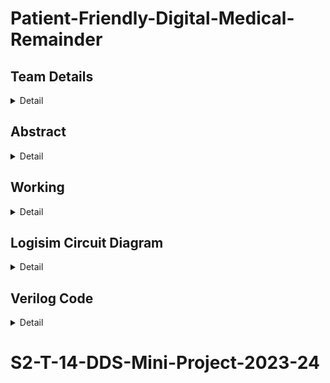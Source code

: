 # Patient-Friendly-Digital-Medical-Remainder

<!-- First Section -->
## Team Details
<details>
  <summary>Detail</summary>

  > Semester: 3rd Sem B. Tech. CSE

  > Section: S2

  > Member-1: 221CS215, D R Vikas, drvikas.221cs215@nitk.edu.in,9380745737

  > member-2: 221CS221, H Vignesh, hanumanlavignesh.221cs221@nitk.edu.in, 6281971681

  > Member-3: 221CS241, R Rohan Chandra, regulagaddarohanchandra.221cs241@nitk.edu.in,
8639884378
</details>

<!-- Second Section -->
## Abstract
<details>
  <summary>Detail</summary>
  
  > Write your updatede abstract here
IDEA:-
The central idea behind our project is to develop a patient-
friendly medication reminder system that eliminates the
complexities associated with medication scheduling and
enhances adherence
> 
OBJECTIVES:-
To address the issue, we have developed a patient-friendly
medication reminder system using a digital clock interface and
LED indicator. The system requires patients to input their
preferred dosing time, which can be either morning, afternoon,
or evening.

The core functionality of the system is to compare the current
time with the patient's selected dosing time and activate an
LED indicator when it's time to take the medication. This visual
cue makes it easier for patients to adhere to their medication
regimen.

The system incorporates real-time clock synchronization to
ensure accurate dosing time notifications. Patients can easily
set their dosing preferences and adjust them as needed. The
LED indicator serves as an intuitive and non-intrusive reminder,
enhancing medication adherence while minimizing the risk of
missed doses.

This innovative solution provides a user-friendly approach to
medication management, improving patient engagement, and
potentially contributing to better health outcomes. The
abstract outlines the core features of the patient-friendly
medication reminder system, which offers a simple and
effective way for patients to stay on track with their medication
schedules.

COMPONENTS:-
1)T - FLIP - FLOP

2)REGISTERS

3)COMPARTORS

4)LED FLASH LIGHT

5)DECODERS

![image](https://github.com/Rohan-Chandra-04/S2-T-14-DDS-Mini-Project-2023-24/assets/129037115/2740f29c-cf6c-4a8f-acc6-5a8497b44759)

</details>

<!-- Third Section -->
## Working
<details>
  <summary>Detail</summary>

  The Patient-Friendly Digital Clock with Alarm is a

specialized digital clock designed to cater to the unique

needs of patients. It provides a binary display, ensuring

patients can easily keep track of time. The clock is

equipped with customizable alarm settings, making it an

essential tool for individuals who require timely

medication, appointments, or rest.

Key Features:

Customizable Alarms: Patients can set 3 alarms throughout
the day, helping them remember important tasks such as
medication schedules.

Components Description:-

3 Registers: -Each Registers comprising 7 bits. These

registers are activated by a single 'enable' bit, granting them

functionality. Within their structure, 3 bits are dedicated to

timekeeping. Additionally, 2 sets of 2 bits are reserved for

storing up to 4 different medicines. The flexibility of these

registers allows any combination of 2 of 4 medicines to be

stored at a time.

the registers. When a match occurs, the system suggests the

medicines stored in the corresponding registers to the

patient.

6 Decoders:- each decoder converts binary to decimal

equivalent which represents to take which medicines.

LED flash-lights:- The LED Flashlights in our system serve

as instant visual indicators. When the comparators

successfully match the timings, these LED flashlights

illuminate, providing a clear and immediate signal to the

patient.

3 T flip-flop:- They are employed to facilitate the up-
counting process of the three bits.

Working:-

Flowchart
![image](https://github.com/Rohan-Chandra-04/S2-T-14-DDS-Mini-Project-2023-24/assets/129037115/4596f5a3-8c78-4365-bb14-cd24cf40e8ca)

Working Model:

1) Clock Pulse Trigger:
A clock pulse initiates and synchronizes the circuit's operation, serving
as the system's heartbeat.

2) T Flip-Flop Up-Counter (Counts 0-7):
   
• Three T flip-flops work in tandem, enabling the up-counter to
cycle through values from 0 to 7.

• These values represent different time intervals in the patient's
daily schedule.

3) Display of 3 Bits:
 
• A display module showcases the 3 bits from the up-counter,
which together represent the current time interval.

4) Comparator Operation:

• Dedicated comparators diligently compare the 3 bits from the
up-counter with the 3 bits stored within each of the three
registers.

• The purpose is to pinpoint a precise match with the time settings
stored in the registers.

5) Activation of Decoders:
   
• When a match occurs, the corresponding comparator activates
the enable bit for the associated decoder.

• This decision-making step ensures that only the decoder relevant
to the current time interval is enabled.

6) Decoder Operation:

• Enabled by the comparators, the decoders come into play.

• They convert the 2 bits assigned to medicines into a decimal
representation.

• This decimal value corresponds to a specific medicine to be

7)LED Flashlights Activation:

• The system doesn't rely solely on numeric output; it incorporates
immediate visual cues.

• When the comparators find a match, indicating the prescribed
time interval, the corresponding LED flashlights come to life.

• This serves as an unmistakable signal for the patient to take the
medicines associated with the matched timings.

By following this intricate but well-structured sequence, the system
ensures that patients receive timely and specific medication

reminders, promoting health and adherence to their prescribed

regimen.

![image](https://github.com/Rohan-Chandra-04/S2-T-14-DDS-Mini-Project-2023-24/assets/129037115/11813bc5-7a78-4992-a51a-49af52c54857)

</details>

<!-- Fourth Section -->
## Logisim Circuit Diagram
<details>
  <summary>Detail</summary>

  ![Screenshot from 2023-10-24 19-38-46](https://github.com/Rohan-Chandra-04/S2-T-14-DDS-Mini-Project-2023-24/assets/129037115/9115c266-f237-4123-a21c-9bb4bbf8766f)
  
![Screenshot from 2023-10-24 19-39-31](https://github.com/Rohan-Chandra-04/S2-T-14-DDS-Mini-Project-2023-24/assets/129037115/50315ba8-5227-4209-8af4-ef6f28fbe244)

![Screenshot from 2023-10-24 19-41-00](https://github.com/Rohan-Chandra-04/S2-T-14-DDS-Mini-Project-2023-24/assets/129037115/2f6f2efb-0a6c-4f15-92c4-4379a7c9fca7)

![Screenshot from 2023-10-24 19-48-18](https://github.com/Rohan-Chandra-04/S2-T-14-DDS-Mini-Project-2023-24/assets/129037115/4c9b09aa-a51f-4c81-8478-48109dcd8698)


</details>

<!-- Fifth Section -->
## Verilog Code
<details>
  <summary>Detail</summary>

  module mainCounter(input wire clk,
  
input wire reset,

input wire ld_morn,

input wire [6:0] data_in_morn,

input wire ld_mid,

input wire [6:0] data_in_mid,

input wire ld_night,

input wire [6:0] data_in_night,

output reg med_0, // Output representing medical condition 0

output reg med_1, // Output representing medical condition 1

output reg med_2, // Output representing medical condition 2

output reg med_3 // Output representing medical condition 3

);
reg [2:0] count; // 3-bit counter for time

reg [5:0] data_out_morn; // Data register for morning

reg [5:0] data_out_mid; // Data register for midday

reg [5:0] data_out_night; // Data register for night

wire en_morn, en_mid, en_night; // Enable signals

wire d00, d01, d02, d03, d10, d11, d12, d13, d20, d21, d22, d23; // Decoder outputs

// Instantiate the 3-bit up counter module

up_counter_3bit time(

.clk(clk),

.reset(reset),

.count(count)

);

// Instantiate LoadableRegister modules for morning, midday, and night

LoadableRegister morn(

.clk(clk),

.ld(ld_morn),

.data_in(data_in_morn),

.data_out(data_out_morn)
);

LoadableRegister mid(

.clk(clk),

.ld(ld_mid),

.data_in(data_in_mid),

.data_out(data_out_mid));

LoadableRegister night(

.clk(clk),

.ld(ld_night),

.data_in(data_in_night),

.data_out(data_out_night)
);

// Instantiate comparators for morning, midday, and night

comparator morn_comp(

.y(en_morn),

.t1(count[0]),

.s1(data_out_morn[0]),

.t2(count[1]),

.s2(data_out_morn[1]),

.t3(count[2]),

.s3(data_out_morn[2])
);

comparator mid_comp(

.y(en_mid),

.t1(count[0]),

.s1(data_out_mid[0]),

.t2(count[1]),

.s2(data_out_mid[1]),

.t3(count[2]),

.s3(data_out_mid[2])

);

comparator night_comp(

.y(en_night),

.t1(count[0]),

.s1(data_out_night[0]),

.t2(count[1]),

.s2(data_out_night[1]),

.t3(count[2]),

.s3(data_out_night[2])

);
// Instantiate decoders for morning, midday, and nightdecoder d_morn1(

.d3(d00),

.d2(d01),

.d1(d02),

.d0(d03),

.en(en_morn),

.x(data_out_morn[3]),

.y(data_out_morn[4])
);

decoder d_morn2(

.d3(d10),

.d2(d11),

.d1(d12),

.d0(d13),

.en(en_morn),

.x(data_out_morn[5]),

.y(data_out_morn[6])

);
decoder d_mid1(

.d3(d20),

.d2(d21),

.d1(d22),

.d0(d23),

.en(en_mid),

.x(data_out_mid[3]),

.y(data_out_mid[4])
);

decoder d_mid2(

.d3(d30),

.d2(d31),

.d1(d32),

.d0(d33),

.en(en_mid),

.x(data_out_mid[5]),

.y(data_out_mid[6])
);

decoder d_night1(.d3(d40),

.d2(d41),

.d1(d42),

.d0(d43),

.en(en_night),

.x(data_out_night[3]),

.y(data_out_night[4])

);

decoder d_night2(

.d3(d50),

.d2(d51),

.d1(d52),

.d0(d53),

.en(en_night),

.x(data_out_night[5]),

.y(data_out_night[6])

);
// Combine decoder outputs to get medical condition outputs

assign med_0 = d00 + d01 + d10 + d11 + d20 + d21;

assign med_1 = d02 + d03 + d12 + d13 + d22 + d23;

assign med_2 = d30 + d31 + d40 + d41 + d50 + d51;

assign med_3 = d32 + d33 + d42 + d43 + d52 + d53;

endmodule

module decoder(

d3, d2, d1, d0, // Outputs

en, x, y // Inputs

);

input en, x, y;

output d3, d2, d1, d0;

// Decode logic for the outputs

assign d1 = en & (~x) & (~y);

assign d2 = en & (~x) & (y);

assign d3 = en & (x) & (~y);

assign d4 = en & (x) & (y);

endmodule

module comparator(
y, t1, s1, t2, s2, t3, s3 // Inputs and Output
);

input t1, s1, t2, s2, t3, s3;

output y;

// Comparator logic using XOR and AND operations

assign y = (~(t1 ^ s1)) & (~(t2 ^ s2)) & (~(t3 ^ s3));

endmodule

module LoadableRegister (

input wire clk,

input wire ld,

input wire [6:0] data_in,

output reg [5:0] data_out

);

always @(posedge clk or posedge ld)

begin

if (ld)

data_out <= data_in; // Load data on clock edge or when ld is asserted

end

endmodule

module up_counter_3bit(

input wire clk,

input wire reset,

output reg [2:0] count

);

reg t1, t2, t3;

always @(posedge clk or posedge reset) begin

if (reset)

count <= 3'b000; // Reset the counter to 0

else begint1 <= ~count[0];

t2 <= count[0] & ~count[1];

t3 <= count[0] & count[1] & ~count[2];

count[0] <= t1;

count[1] <= t2;

count[2] <= t3; // Counter logic for counting

end

end

endmodule

Test Bench: -

`include "code.v"

`timescale 1s/1s

module code_tb;

reg clk;

reg reset;

reg ld_morn;

reg [6:0] data_in_morn;

reg ld_mid;

reg [6:0] data_in_mid;

reg ld_night;

reg [6:0] data_in_night;

wire med_0;

wire med_1;

wire med_2;

wire med_3;

mainCounter model1(clk,

reset,

ld_morn,

data_in_morn,

ld_mid,

data_in_mid,

ld_night,data_in_night,

med_0,

med_1,

med_2,

med_3);

initial

begin
$dumpfile("code_tb.vcd");

$dumpvars(0, code_tb);

always begin #5 clk=~clk;
end

$display("functionality of our code: ");

$display("clk, reset, ld_morn, [6:0] data_in_morn, ld_mid, [6:0] data_in_mid, ld_night, [6:0]

data_in_night, med_0, med_1, med_2, med_3");

$monitor(" %b %b %b %b%b%b %b%b %b%b %b %b%b%b %b%b %b%b %b
%b%b%b %b%b %b%b %b %b %b %b ");

reset = 1'b0;

ld_morn = 1'b0; ld_mid = 1'b1; ld_night= 1'b1; data_in_morn=6'b0000100,

data_in_mid=6'b1001000, data_in_night=6'b1110100;

end

endmodule

REFERENCES: -
Books: Morris Mano Design on Digital System

Digital Design and Computer Architecture.

https://www.sciencedirect.com/topics/engineering/load-multiple-register

https://www.tutorialspoint.com/digital_circuits/digital_circuits_decoders.htm

https://www.design-reuse.com/articles/54634/understanding-the-importance-of-prerequisites-in-the-

vlsi-physical-design-stage.html

Vote of Thanks: Actually, we are very thankful to you sir for giving us this idea of patient friendly clock

and also the idea to design our circuit in simple way using counters, registers and comparators, which

helped us to create this project.
</details>


# S2-T-14-DDS-Mini-Project-2023-24
